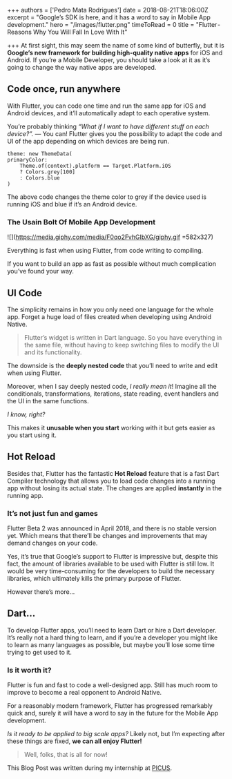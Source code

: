 +++
authors = ['Pedro Mata Rodrigues']
date = 2018-08-21T18:06:00Z
excerpt = "Google’s SDK is here, and it has a word to say in Mobile App development."
hero = "/images/flutter.png"
timeToRead = 0
title = "Flutter - Reasons Why You Will Fall In Love With It"

+++
At first sight, this may seem the name of some kind of butterfly, but it is **Google’s new framework for building high-quality native apps** for iOS and Android. If you’re a Mobile Developer, you should take a look at it as it’s going to change the way native apps are developed.

## Code once, run anywhere

With Flutter, you can code one time and run the same app for iOS and Android devices, and it’ll automatically adapt to each operative system.

You’re probably thinking _“What if I want to have different stuff on each device?”._ — You can! Flutter gives you the possibility to adapt the code and UI of the app depending on which devices are being run.

    theme: new ThemeData(
    primaryColor:
        Theme.of(context).platform == Target.Platform.iOS
        ? Colors.grey[100]
        : Colors.blue
    )

The above code changes the theme color to grey if the device used is running iOS and blue if it’s an Android device.

### The Usain Bolt Of Mobile App Development

![](https://media.giphy.com/media/F0qo2FvhGIbXG/giphy.gif =582x327)

Everything is fast when using Flutter, from code writing to compiling.

If you want to build an app as fast as possible without much complication you’ve found your way.

## UI Code

The simplicity remains in how you only need one language for the whole app. Forget a huge load of files created when developing using Android Native.

> Flutter’s widget is written in Dart language. So you have everything in the same file, without having to keep switching files to modify the UI and its functionality.

The downside is the **deeply nested code** that you’ll need to write and edit when using Flutter.

Moreover, when I say deeply nested code, _I really mean it_! Imagine all the conditionals, transformations, iterations, state reading, event handlers and the UI in the same functions.

_I know, right?_

This makes it **unusable when you start** working with it but gets easier as you start using it.

## Hot Reload

Besides that, Flutter has the fantastic **Hot Reload** feature that is a fast Dart Compiler technology that allows you to load code changes into a running app without losing its actual state. The changes are applied **instantly** in the running app.

### It’s not just fun and games

Flutter Beta 2 was announced in April 2018, and there is no stable version yet. Which means that there’ll be changes and improvements that may demand changes on your code.

Yes, it’s true that Google’s support to Flutter is impressive but, despite this fact, the amount of libraries available to be used with Flutter is still low. It would be very time-consuming for the developers to build the necessary libraries, which ultimately kills the primary purpose of Flutter.

However there’s more…

## Dart…

To develop Flutter apps, you’ll need to learn Dart or hire a Dart developer. It’s really not a hard thing to learn, and if you’re a developer you might like to learn as many languages as possible, but maybe you’ll lose some time trying to get used to it.

### Is it worth it?

Flutter is fun and fast to code a well-designed app. Still has much room to improve to become a real opponent to Android Native.

For a reasonably modern framework, Flutter has progressed remarkably quick and, surely it will have a word to say in the future for the Mobile App development.

_Is it ready to be applied to big scale apps?_ Likely not, but I’m expecting after these things are fixed, **we can all enjoy Flutter!**

> Well, folks, that is all for now!

This Blog Post was written during my internship at [PICUS](https://picuscreative.com/).